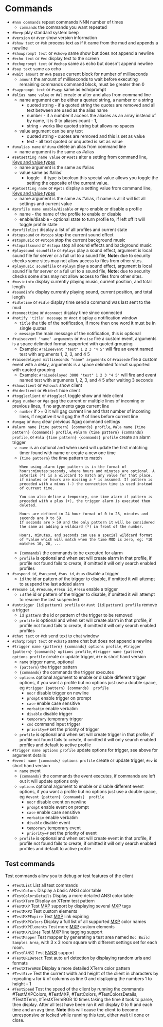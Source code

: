 # Commands

- `#nnn commands` repeat commands NNN number of times
  - `commands` the commands you want repeated
- `#beep` play standard system beep
- `#version` or `#ver` show version information
- `#show text` or `#sh` process text as if it came from the mud and appends a newline
- `#showprompt text` or `#showp` same show but does not append a newline
- `#echo text` or `#ec` display text to the screen
- `#echoprompt text` or `#echop` same as echo but doesn't append newline
- `#say text` same as echo
- `#wait amount` or `#wa` pause current block for number of milliseconds
  - `amount` the amount of milliseconds to wait before executing remaining commands command block, must be greater then 0
- `#sayprompt text` or `#sayp` same as echoprompt
- `#alias name value` or `#al` create or alter and alias from command line
  - name argument can be either a quoted string, a number or a string
    - quoted string - if a quoted string the quotes are removed and all text between are used as the alias name
    - number - if a number it access the aliases as an array instead of by name, it is 0 to aliases count - 1,
    - string - works like quoted string but allows no spaces
  - value argument can be any text
    - quoted string - quotes are removed and this is set as value
    - text - all text quoted or unquoted is set as value
- `#unalias name` or `#una` delete an alias from command line
  - name argument is the same as #alias
- `#setsetting name value` or `#sets` alter a setting from command line, [Keys and value types](faq.md#setting-keys-value-type-and-default-value)
  - name argument is the same as #alias
  - value same as #alias`
    - toggle - if type is boolean this special value allows you toggle the setting the opposite of the current value.
- `#getsetting name` or `#gets` display a setting value from command line, [Keys and value types](faq.md#setting-keys-value-type-and-default-value)
  - name argument is the same as #alias, if name is all it will list all settings and current value
- `#profile name enable/disable` or `#pro` enable or disable a profile
  - name - the name of the profile to enable or disable
  - enable/disable - optional state to turn profile to, if left off it will toggle profile state
- `#profilelist` display a list of all profiles and current state
- `#stopsound` or `#stops` stop the current sound effect
- `#stopmusic` or `#stopm` stop the current background music
- `#stopallsound` or `#stopa` stop all sound effects and background music
- `#playsound soundfile` or `#plays` play a sound effect, argument is local sound file for server or a full url to a sound file, **Note:** due to security checks some sites may not allow access to files from other sites.
- `#playmusic soundfile` or `#playm` play a sound effect, argument is local sound file for server or a full url to a sound file, **Note:** due to security checks some sites may not allow access to files from other sites.
- `#musicinfo` display currently playing music, current position, and total length
- `#soundinfo` display currently playing sound, current position, and total length
- `#idletime` or `#idle` display time send a command was last sent to the mud
- `#connecttime` or `#connect` display time since connected
- `#notify 'title' message` or `#not` display a notification window
  - `title` the title of the notification, if more then one word it must be in single quotes
  - `message` the main message of the notification, this is optional
- `#raiseevent "name" arguments` or `#raise` fire a custom event, arguments is a space delimited format supported with quoted grouping
  - Example: `#raiseevent "test" 1 2 3 "4 5"` will fire an event named test with arguments 1, 2, 3, and 4 5
- `#raisedelayed milliseconds "name" arguments` or `#raisede` fire a custom event with a delay, arguments is a space delimited format supported with quoted grouping
  - Example: `#raisedelayed 3000 "test" 1 2 3 "4 5"` will fire and event named test with arguments 1, 2, 3, and 4 5 after waiting 3 seconds
- `#showclient` or `#showcl` show client
- `#hideclient` or `#hidecl` hide client
- `#toggleclient` or `#togglecl` toggle show and hide client
- `#gag number` or `#ga` gag the current or multiple lines of incoming or previous lines, if no arguments gags current line
  - `number` if >= 0 it will gag current line and that number of incoming lines, if negative it will gag the # of lines before current line
- `#ungag` or `#ung` clear previous #gag command settings
- `#alarm name {time pattern} {commands} profile`, `#ala name {time pattern} {commands} profile`, `#alarm {time pattern} {commands} profile`, or `#ala {time pattern} {commands} profile` create an alarm trigger
  - `name` is an optional and when used will update the first matching timer found with name or create a new one
  time
  - `{time pattern}` the time pattern to match
    ```
    When using alarm type pattern is in the format of hours:minutes:seconds, where hours and minutes are optional. A asterisk (*) is a wildcard to match any value for that place, if minutes or hours are missing a * is assumed. If pattern is preceded with a minus (-) the connection time is used instead of current time.

    You can also define a temporary, one time alarm if pattern is preceded with a plus (+), the trigger alarm is executed then deleted.

    Hours are defined in 24 hour format of 0 to 23, minutes and seconds are 0 to 59.
    If seconds are > 59 and the only pattern it will be considered the same as adding a wildcard (*) in front of the number.

    Hours, minutes, and seconds can use a special wildcard format of *value which will match when the time MOD is zero, eg: *10 matches 10, 20, ...
    ```
  - `{commands}` the commands to be executed for alarm
  - `profile` is optional and when set will create alarm in that profile, if profile not found fails to create, if omitted it will only search enabled profiles
- `#suspend id`, `#suspend`, `#sus id`, `#sus` disable a trigger
  - `id` the id or pattern of the trigger to disable, if omitted it will attempt to suspend the last added alarm
- `#resume id`, `#resume`, `#resu id`, `#resu` enable a trigger
  - `id` the id or pattern of the trigger to disable, if omitted it will attempt to resume the last suspended
- `#untrigger {id|pattern} profile` or `#unt {id|pattern} profile` remove a trigger
  - `id|pattern` the id or pattern of the trigger to be removed
  - `profile` is optional and when set will create alarm in that profile, if profile not found fails to create, if omitted it will only search enabled profiles
- `#chat text` or `#ch` send text to chat window
- `#chatprompt text` or `#chatp` same chat but does not append a newline
- `#trigger name {pattern} {commands} options profile`, `#trigger {pattern} {commands} options profile`, `#trigger name {pattern} options profile` create or update trigger, `#tr` is short hand version
  - `name` trigger name, optional
  - `{pattern}` the trigger pattern
  - `{commands}` the commands the trigger executes
  - `options` optional argument to enable or disable different trigger options, if you want a profile but no options just use a double space, eg `#trigger {pattern} {commands}  profile`
    - `nocr` disable trigger on newline
    - `prompt` enable trigger on prompt
    - `case` enable case sensitive
    - `verbatim` enable verbatim
    - `disable` disable trigger
    - `temporary` temporary trigger
    - `cmd` command input trigger
    - `priority=#` set the priority of trigger
  - `profile` is optional and when set will create trigger in that profile, if profile not found fails to create, if omitted it will only search enabled profiles and default to active profile
- `#trigger name options profile` update options for trigger, see above for argument details
- `#event name {commands} options profile` create or update trigger, `#ev` is short hand version
  - `name` event
  - `{commands}` the commands the event executes, if commands are left out it will update options only
  - `options` optional argument to enable or disable different event options, if you want a profile but no options just use a double space, eg `#event {pattern} {commands}  profile`
    - `nocr` disable event on newline
    - `prompt` enable event on prompt
    - `case` enable case sensitive
    - `verbatim` enable verbatim
    - `disable` disable event
    - `temporary` temporary event
    - `priority=#` set the priority of event
  - `profile` is optional and when set will create event in that profile, if profile not found fails to create, if omitted it will only search enabled profiles and default to active profile

## Test commands

Test commands allow you to debug or test features of the client

- `#TestList` List all test commands
- `#TestColors` Display a basic ANSI color table
- `#TestColorsDetails` Display a more detailed ANSI color table
- `#TestXTerm` Display an XTerm test pattern
- `#TestMXP` Test [MXP](https://www.gammon.com.au/mushclient/mxp.htm) support by displaying several [MXP](https://www.gammon.com.au/mushclient/mxp.htm) tags
- `#TestMXP2` Test custom elements
- `#TestMXPExpire` Test [MXP](https://www.gammon.com.au/mushclient/mxp.htm) link expiring
- `#TestMXPColors` Display a full list of all supported [MXP](https://www.gammon.com.au/mushclient/mxp.htm) color names
- `#TestMXPElements` Test more [MXP](https://www.gammon.com.au/mushclient/mxp.htm) custom elements
- `#TestMXPLines` Test [MXP](https://www.gammon.com.au/mushclient/mxp.htm) line tagging support
- `#TestMapper` Test mapper by generating a test area named `Doc Build Samples Area`, with 3 x 3 room square with different settings set for each room.
- `#TestFANSI` Test [FANSI](http://fansi.org/Index.aspx) support
- `#TestURLDetect` Test auto url detection by displaying random urls and formats
- `#TestXTermRGB` Display a more detailed XTerm color pattern
- `#TestSize` Test the current width and height of the client in characters by repeating `w` for # of columns as line 0 and displaying the numbers 1 to height - 1
- `#TestSpeed` Test the speed of the client by running the commands #TestMXPColors, #TestMXP, #TestColors, #TestColorsDetails, #TestXTerm, #TestXTermRGB 10 times taking the time it took to parse, then display. After all test have been ran it will display 0 to 9 and each time and an avg time. **Note** this will cause the client to become unresponsive or locked while running this test, either wait til done or close.